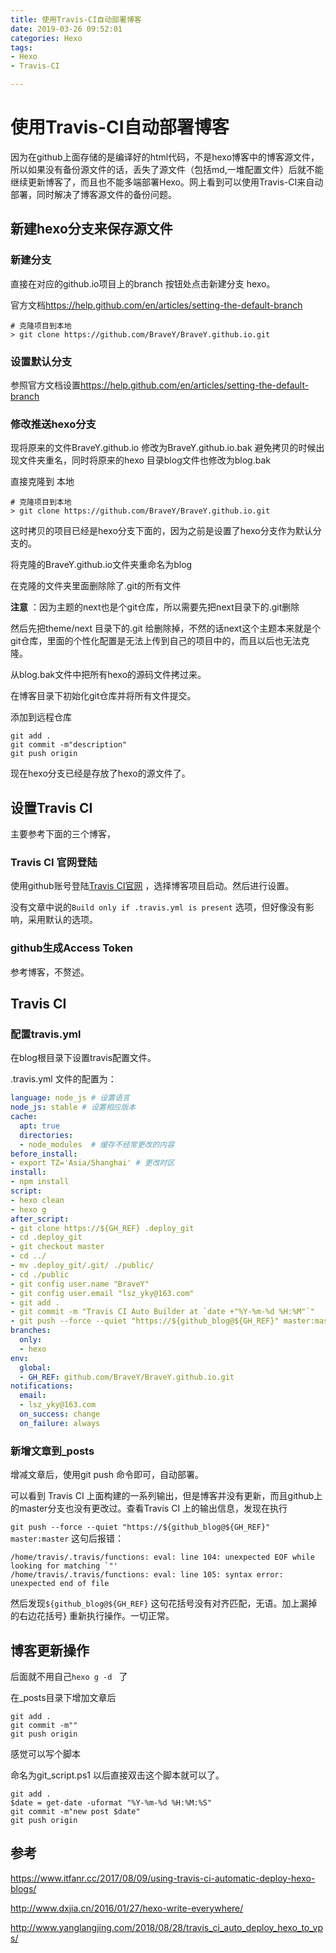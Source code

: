 ```yaml
---
title: 使用Travis-CI自动部署博客
date: 2019-03-26 09:52:01
categories: Hexo
tags:
- Hexo 
- Travis-CI

---
```


# 使用Travis-CI自动部署博客

因为在github上面存储的是编译好的html代码，不是hexo博客中的博客源文件，所以如果没有备份源文件的话，丢失了源文件（包括md,一堆配置文件）后就不能继续更新博客了，而且也不能多端部署Hexo。网上看到可以使用Travis-CI来自动部署，同时解决了博客源文件的备份问题。

<!--more-->

## 新建hexo分支来保存源文件

### 新建分支

直接在对应的github.io项目上的branch 按钮处点击新建分支 hexo。

官方文档<https://help.github.com/en/articles/setting-the-default-branch> 

```
# 克隆项目到本地
> git clone https://github.com/BraveY/BraveY.github.io.git
```

### 设置默认分支

参照官方文档设置<https://help.github.com/en/articles/setting-the-default-branch>

### 修改推送hexo分支

现将原来的文件BraveY.github.io 修改为BraveY.github.io.bak 避免拷贝的时候出现文件夹重名，同时将原来的hexo 目录blog文件也修改为blog.bak

直接克隆到 本地

 ```
# 克隆项目到本地
> git clone https://github.com/BraveY/BraveY.github.io.git
 ```

这时拷贝的项目已经是hexo分支下面的，因为之前是设置了hexo分支作为默认分支的。

将克隆的BraveY.github.io文件夹重命名为blog

在克隆的文件夹里面删除除了.git的所有文件

**注意** ：因为主题的next也是个git仓库，所以需要先把next目录下的.git删除

然后先把theme/next 目录下的.git 给删除掉，不然的话next这个主题本来就是个git仓库，里面的个性化配置是无法上传到自己的项目中的，而且以后也无法克隆。

从blog.bak文件中把所有hexo的源码文件拷过来。

在博客目录下初始化git仓库并将所有文件提交。

添加到远程仓库

```
git add . 
git commit -m"description"
git push origin 
```

现在hexo分支已经是存放了hexo的源文件了。

## 设置Travis CI

主要参考下面的三个博客，

### Travis CI 官网登陆

使用github账号登陆[Travis CI官网](https://travis-ci.org/)  ，选择博客项目启动。然后进行设置。

没有文章中说的`Build only if .travis.yml is present` 选项，但好像没有影响，采用默认的选项。

### github生成Access Token

参考博客，不赘述。

## Travis CI 

### 配置travis.yml

在blog根目录下设置travis配置文件。

.travis.yml 文件的配置为：

```yaml
language: node_js # 设置语言
node_js: stable # 设置相应版本
cache:
  apt: true
  directories:
  - node_modules  # 缓存不经常更改的内容
before_install:
- export TZ='Asia/Shanghai' # 更改时区
install:
- npm install
script:
- hexo clean
- hexo g 
after_script:
- git clone https://${GH_REF} .deploy_git
- cd .deploy_git
- git checkout master
- cd ../
- mv .deploy_git/.git/ ./public/
- cd ./public
- git config user.name "BraveY"
- git config user.email "lsz_yky@163.com"
- git add .
- git commit -m "Travis CI Auto Builder at `date +"%Y-%m-%d %H:%M"`"
- git push --force --quiet "https://${github_blog@${GH_REF}" master:master
branches:
  only:
  - hexo
env:
  global:
  - GH_REF: github.com/BraveY/BraveY.github.io.git
notifications:
  email:
  - lsz_yky@163.com
  on_success: change
  on_failure: always
```

### 新增文章到_posts 

增减文章后，使用git push 命令即可，自动部署。

可以看到 Travis CI 上面构建的一系列输出，但是博客并没有更新，而且github上的master分支也没有更改过。查看Travis CI 上的输出信息，发现在执行

`git push --force --quiet "https://${github_blog@${GH_REF}" master:master` 这句后报错：

```
/home/travis/.travis/functions: eval: line 104: unexpected EOF while looking for matching `"'
/home/travis/.travis/functions: eval: line 105: syntax error: unexpected end of file
```

然后发现`${github_blog@${GH_REF}` 这句花括号没有对齐匹配，无语。加上漏掉的右边花括号} 重新执行操作。一切正常。

## 博客更新操作

后面就不用自己`hexo g -d ` 了

在_posts目录下增加文章后

```
git add .
git commit -m""
git push origin
```

感觉可以写个脚本

命名为git_script.ps1  以后直接双击这个脚本就可以了。

```
git add .
$date = get-date -uformat "%Y-%m-%d %H:%M:%S"
git commit -m"new post $date"
git push origin
```



## 参考

<https://www.itfanr.cc/2017/08/09/using-travis-ci-automatic-deploy-hexo-blogs/>

<http://www.dxjia.cn/2016/01/27/hexo-write-everywhere/>

<http://www.yanglangjing.com/2018/08/28/travis_ci_auto_deploy_hexo_to_vps/>

